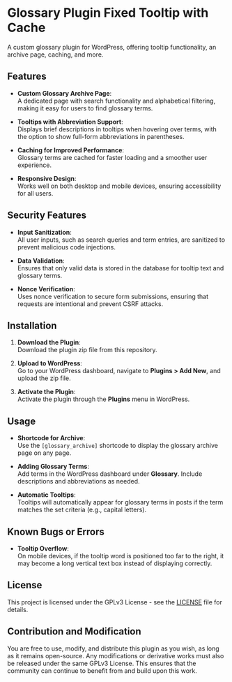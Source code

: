 # Glossary Plugin Fixed Tooltip with Cache
A custom glossary plugin for WordPress, offering tooltip functionality, an archive page, caching, and more.

## Features
- **Custom Glossary Archive Page**:  
  A dedicated page with search functionality and alphabetical filtering, making it easy for users to find glossary terms.

- **Tooltips with Abbreviation Support**:  
  Displays brief descriptions in tooltips when hovering over terms, with the option to show full-form abbreviations in parentheses.

- **Caching for Improved Performance**:  
  Glossary terms are cached for faster loading and a smoother user experience.

- **Responsive Design**:  
  Works well on both desktop and mobile devices, ensuring accessibility for all users.

## Security Features
- **Input Sanitization**:  
  All user inputs, such as search queries and term entries, are sanitized to prevent malicious code injections.

- **Data Validation**:  
  Ensures that only valid data is stored in the database for tooltip text and glossary terms.

- **Nonce Verification**:  
  Uses nonce verification to secure form submissions, ensuring that requests are intentional and prevent CSRF attacks.

## Installation
1. **Download the Plugin**:  
   Download the plugin zip file from this repository.
   
2. **Upload to WordPress**:  
   Go to your WordPress dashboard, navigate to **Plugins > Add New**, and upload the zip file.
   
3. **Activate the Plugin**:  
   Activate the plugin through the **Plugins** menu in WordPress.

## Usage
- **Shortcode for Archive**:  
  Use the `[glossary_archive]` shortcode to display the glossary archive page on any page.
  
- **Adding Glossary Terms**:  
  Add terms in the WordPress dashboard under **Glossary**. Include descriptions and abbreviations as needed.
  
- **Automatic Tooltips**:  
  Tooltips will automatically appear for glossary terms in posts if the term matches the set criteria (e.g., capital letters).

## Known Bugs or Errors
- **Tooltip Overflow**:  
  On mobile devices, if the tooltip word is positioned too far to the right, it may become a long vertical text box instead of displaying correctly.

## License
This project is licensed under the GPLv3 License - see the [LICENSE](LICENSE) file for details.

## Contribution and Modification
You are free to use, modify, and distribute this plugin as you wish, as long as it remains open-source. Any modifications or derivative works must also be released under the same GPLv3 License. This ensures that the community can continue to benefit from and build upon this work.
